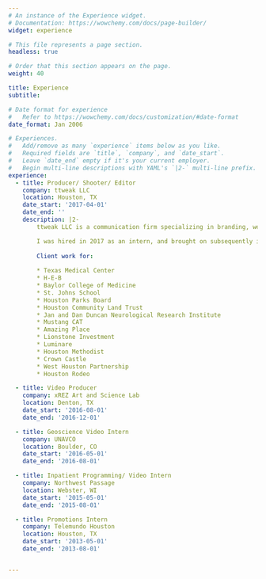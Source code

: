 ```yaml
---
# An instance of the Experience widget.
# Documentation: https://wowchemy.com/docs/page-builder/
widget: experience

# This file represents a page section.
headless: true

# Order that this section appears on the page.
weight: 40

title: Experience
subtitle:

# Date format for experience
#   Refer to https://wowchemy.com/docs/customization/#date-format
date_format: Jan 2006

# Experiences.
#   Add/remove as many `experience` items below as you like.
#   Required fields are `title`, `company`, and `date_start`.
#   Leave `date_end` empty if it's your current employer.
#   Begin multi-line descriptions with YAML's `|2-` multi-line prefix.
experience:
  - title: Producer/ Shooter/ Editor
    company: ttweak LLC
    location: Houston, TX
    date_start: '2017-04-01'
    date_end: ''
    description: |2-
        ttweak LLC is a communication firm specializing in branding, web design, non fiction video, commercial video, and communication consulting.

        I was hired in 2017 as an intern, and brought on subsequently in a permanent freelancing role where I served in a number of production and post production roles.
        
        Client work for:
        
        * Texas Medical Center
        * H-E-B
        * Baylor College of Medicine
        * St. Johns School
        * Houston Parks Board
        * Houston Community Land Trust
        * Jan and Dan Duncan Neurological Research Institute
        * Mustang CAT
        * Amazing Place
        * Lionstone Investment
        * Luminare
        * Houston Methodist
        * Crown Castle
        * West Houston Partnership
        * Houston Rodeo

  - title: Video Producer
    company: xREZ Art and Science Lab
    location: Denton, TX
    date_start: '2016-08-01'
    date_end: '2016-12-01'

  - title: Geoscience Video Intern
    company: UNAVCO
    location: Boulder, CO
    date_start: '2016-05-01'
    date_end: '2016-08-01'

  - title: Inpatient Programming/ Video Intern
    company: Northwest Passage
    location: Webster, WI
    date_start: '2015-05-01'
    date_end: '2015-08-01'  

  - title: Promotions Intern
    company: Telemundo Houston
    location: Houston, TX
    date_start: '2013-05-01'
    date_end: '2013-08-01'  


---
```

